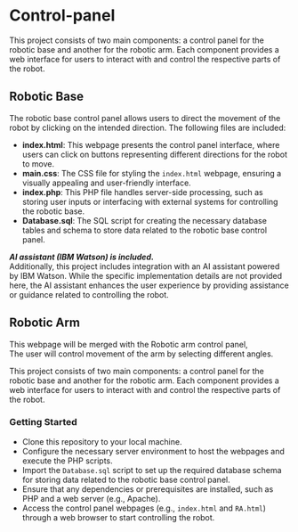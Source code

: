 # Control-panel
This project consists of two main components: a control panel for the robotic base and another for the robotic arm.
Each component provides a web interface for users to interact with and control the respective parts of the robot.


## Robotic Base
The robotic base control panel allows users to direct the movement of the robot by clicking on the intended direction. The following files are included:<br>
    <ul>
        <li><strong>index.html</strong>: This webpage presents the control panel interface, where users can click on buttons representing different directions for the robot to move.</li>
        <li><strong>main.css</strong>: The CSS file for styling the <code>index.html</code> webpage, ensuring a visually appealing and user-friendly interface.</li>
        <li><strong>index.php</strong>: This PHP file handles server-side processing, such as storing user inputs or interfacing with external systems for controlling the robotic base.</li>
        <li><strong>Database.sql</strong>: The SQL script for creating the necessary database tables and schema to store data related to the robotic base control panel.</li>
    </ul>


<em> <strong> AI assistant (IBM Watson) is included. </strong></em><br>
Additionally, this project includes integration with an AI assistant powered by IBM Watson. While the specific implementation details are not provided here, the AI assistant enhances the user experience by providing assistance or guidance related to controlling the robot.<br>

    
## Robotic Arm
This webpage will be merged with the Robotic arm control panel,<br>
The user will control movement of the arm by selecting different angles.<br> 
 
This project consists of two main components: a control panel for the robotic base and another for the robotic arm. Each component provides a web interface for users to interact with and control the respective parts of the robot.<br> 
    
### Getting Started
   <ul>
        <li>Clone this repository to your local machine.</li>
        <li>Configure the necessary server environment to host the webpages and execute the PHP scripts.</li>
        <li>Import the <code>Database.sql</code> script to set up the required database schema for storing data related to the robotic base control panel.</li>
        <li>Ensure that any dependencies or prerequisites are installed, such as PHP and a web server (e.g., Apache).</li>
        <li>Access the control panel webpages (e.g., <code>index.html</code> and <code>RA.html</code>) through a web browser to start controlling the robot.</li>
  </ul><br>








